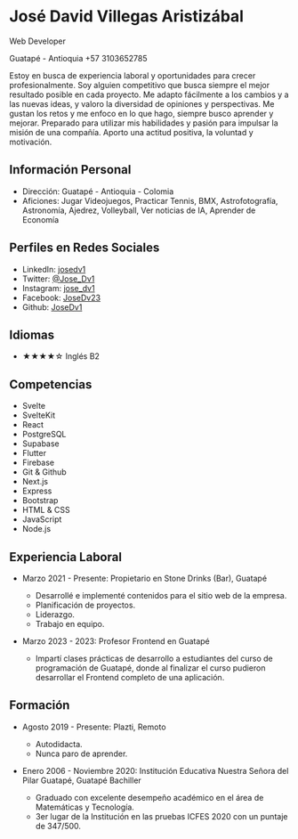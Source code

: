 
# José David Villegas Aristizábal

Web Developer

Guatapé - Antioquia
+57 3103652785

Estoy en busca de experiencia laboral y oportunidades para crecer profesionalmente. Soy alguien competitivo que busca siempre el mejor resultado posible en cada proyecto. Me adapto fácilmente a los cambios y a las nuevas ideas, y valoro la diversidad de opiniones y perspectivas. Me gustan los retos y me enfoco en lo que hago, siempre busco aprender y mejorar. Preparado para utilizar mis habilidades y pasión para impulsar la misión de una compañía. Aporto una actitud positiva, la voluntad y motivación.

## Información Personal

- Dirección: Guatapé - Antioquia - Colomia
- Aficiones: Jugar Videojuegos, Practicar Tennis, BMX, Astrofotografía, Astronomía, Ajedrez, Volleyball, Ver noticias de IA, Aprender de Economía

## Perfiles en Redes Sociales

- LinkedIn: [josedv1](https://www.linkedin.com/in/josedv1/)
- Twitter: [@Jose_Dv1](https://twitter.com/Jose_Dv1)
- Instagram: [jose_dv1](https://www.instagram.com/jose_dv1/)
- Facebook: [JoseDv23](https://www.facebook.com/JoseDv23)
- Github: [JoseDv1](https://github.com/JoseDv1)

## Idiomas

- ★★★★☆ Inglés B2

## Competencias

- Svelte
- SvelteKit
- React
- PostgreSQL
- Supabase
- Flutter
- Firebase
- Git & Github
- Next.js
- Express
- Bootstrap
- HTML & CSS
- JavaScript
- Node.js

## Experiencia Laboral

- Marzo 2021 - Presente: Propietario en Stone Drinks (Bar), Guatapé
  - Desarrollé e implementé contenidos para el sitio web de la empresa.
  - Planificación de proyectos.
  - Liderazgo.
  - Trabajo en equipo.

- Marzo 2023 - 2023: Profesor Frontend en Guatapé
  - Impartí clases prácticas de desarrollo a estudiantes del curso de programación de Guatapé, donde al finalizar el curso pudieron desarrollar el Frontend completo de una aplicación.

## Formación

- Agosto 2019 - Presente: Plazti, Remoto
  - Autodidacta.
  - Nunca paro de aprender.

- Enero 2006 - Noviembre 2020: Institución Educativa Nuestra Señora del Pilar Guatapé, Guatapé Bachiller
  - Graduado con excelente desempeño académico en el área de Matemáticas y Tecnología.
  - 3er lugar de la Institución en las pruebas ICFES 2020 con un puntaje de 347/500.
